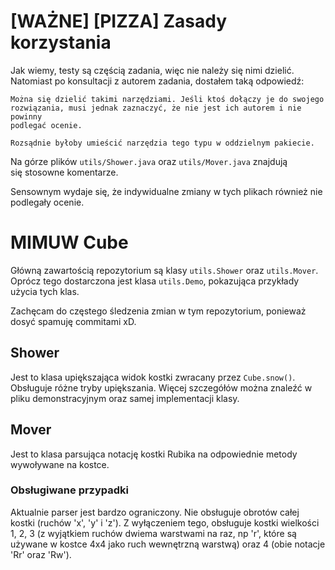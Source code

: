 # \[WAŻNE\] \[PIZZA\] Zasady korzystania

Jak wiemy, testy są częścią zadania, więc nie należy się nimi dzielić.
Natomiast po konsultacji z autorem zadania, dostałem taką odpowiedź:
```
Można się dzielić takimi narzędziami. Jeśli ktoś dołączy je do swojego
rozwiązania, musi jednak zaznaczyć, że nie jest ich autorem i nie powinny
podlegać ocenie.

Rozsądnie byłoby umieścić narzędzia tego typu w oddzielnym pakiecie. 
```
Na górze plików `utils/Shower.java` oraz `utils/Mover.java` znajdują się stosowne komentarze.

Sensownym wydaje się, że indywidualne zmiany w tych plikach również nie podlegały ocenie.

# MIMUW Cube

Główną zawartością repozytorium są klasy `utils.Shower` oraz `utils.Mover`.
Oprócz tego dostarczona jest klasa `utils.Demo`, pokazująca przykłady użycia tych klas.

Zachęcam do częstego śledzenia zmian w tym repozytorium, ponieważ dosyć spamuję commitami xD.

## Shower

Jest to klasa upiększająca widok kostki zwracany przez `Cube.snow()`. Obsługuje różne tryby upiększania.
Więcej szczegółów można znaleźć w pliku demonstracyjnym oraz samej implementacji klasy.

## Mover

Jest to klasa parsująca notację kostki Rubika na odpowiednie metody wywoływane na kostce.

### Obsługiwane przypadki

Aktualnie parser jest bardzo ograniczony.
Nie obsługuje obrotów całej kostki (ruchów 'x', 'y' i 'z').
Z wyłączeniem tego, obsługuje kostki wielkości
1,
2,
3 (z wyjątkiem ruchów dwiema warstwami na raz, np 'r', które są używane w kostce 4x4 jako ruch wewnętrzną warstwą)
oraz 4 (obie notacje 'Rr' oraz 'Rw').
